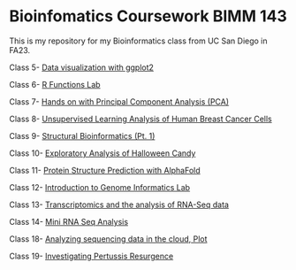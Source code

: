 # Bioinfomatics Coursework BIMM 143

This is my repository for my Bioinformatics class from UC San Diego in FA23.

Class 5- [Data visualization with ggplot2](https://github.com/erhickey99/bimm143/blob/main/class05/class05.md)

Class 6- [R Functions Lab](https://github.com/erhickey99/bimm143/blob/main/class06/Class%2006%20R%20Functions.md)

Class 7- [Hands on with Principal Component Analysis (PCA)](https://github.com/erhickey99/bimm143/blob/main/class07/class07.md)

Class 8- [Unsupervised Learning Analysis of Human Breast Cancer Cells](https://github.com/erhickey99/bimm143/blob/main/class08/class08.md)

Class 9- [Structural Bioinformatics (Pt. 1)](https://github.com/erhickey99/bimm143/blob/main/class10/Class%2010_%20Structural%20Bioinformatics%20(Pt.1).pdf)

Class 10- [Exploratory Analysis of Halloween Candy](https://github.com/erhickey99/bimm143/blob/main/class09/Class%209_%20Halloween%20Mini%20Project.pdf)

Class 11- [Protein Structure Prediction with AlphaFold](https://github.com/erhickey99/bimm143/blob/main/class11/class11.md)

Class 12- [Introduction to Genome Informatics Lab](https://github.com/erhickey99/bimm143/blob/main/class12/Lab12%20Boxplot.md)

Class 13- [Transcriptomics and the analysis of RNA-Seq data](https://github.com/erhickey99/bimm143/blob/main/class13/class13.md)

Class 14- [Mini RNA Seq Analysis](https://github.com/erhickey99/bimm143/blob/main/class14/class14.md)

Class 18- [Analyzing sequencing data in the cloud, Plot](https://github.com/erhickey99/bimm143/blob/main/class18/Class18Plot.md)

Class 19- [Investigating Pertussis Resurgence](https://github.com/erhickey99/bimm143/blob/main/class19/class19.md)